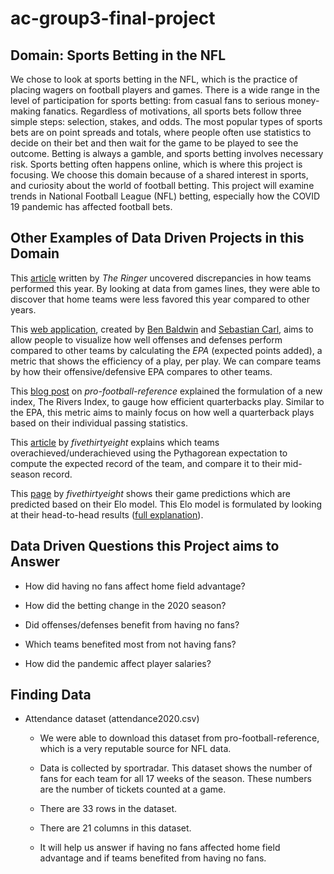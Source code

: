 # ac-group3-final-project

## Domain: Sports Betting in the NFL
We chose to look at sports betting in the NFL, which is the practice of placing wagers on football players and games. There is a wide range in the level of participation for sports betting: from casual fans to serious money-making fanatics. Regardless of motivations, all sports bets follow three simple steps: selection, stakes, and odds. The most popular types of sports bets are on point spreads and totals, where people often use statistics to decide on their bet and then wait for the game to be played to see the outcome. Betting is always a gamble, and sports betting involves necessary risk. Sports betting often happens online, which is where this project is focusing. We choose this domain because of a shared interest in sports, and curiosity about the world of football betting. This project will examine trends in National Football League (NFL) betting, especially how the COVID 19 pandemic has affected football bets.

## Other Examples of Data Driven Projects in this Domain

This [article](https://www.theringer.com/nfl/2021/1/6/22216167/nfl-playoffs-home-field-advantage-covid-19-restrictions) written by _The Ringer_ uncovered discrepancies in how teams performed this year. By looking at data from games lines, they were able to discover that home teams were less favored this year compared to other years.

This [web application](https://rbsdm.com/stats/stats/), created by [Ben Baldwin](https://twitter.com/benbbaldwin) and [Sebastian Carl](https://twitter.com/mrcaseb), aims to allow people to visualize how well offenses and defenses perform compared to other teams by calculating the _EPA_ (expected points added), a metric that shows the efficiency of a play, per play. We can compare teams by how their offensive/defensive EPA compares to other teams.

This [blog post](https://www.pro-football-reference.com/blog/index7956.html?p=8470) on _pro-football-reference_ explained the formulation of a new index, The Rivers Index, to gauge how efficient quarterbacks play. Similar to the EPA, this metric aims to mainly focus on how well a quarterback plays based on their individual passing statistics.

This [article](https://fivethirtyeight.com/features/the-steelers-and-bills-have-been-historically-lucky-so-far-the-chargers-have-not/) by _fivethirtyeight_ explains which teams overachieved/underachieved using the Pythagorean expectation to compute the expected record of the team, and compare it to their mid-season record.

This [page](https://projects.fivethirtyeight.com/2020-nfl-predictions/) by _fivethirtyeight_ shows their game predictions which are predicted based on their Elo model. This Elo model is formulated by looking at their head-to-head results ([full explanation](https://fivethirtyeight.com/methodology/how-our-nfl-predictions-work/)).

## Data Driven Questions this Project aims to Answer

- How did having no fans affect home field advantage?

- How did the betting change in the 2020 season?

- Did offenses/defenses benefit from having no fans?

- Which teams benefited most from not having fans?

- How did the pandemic affect player salaries?

## Finding Data

- Attendance dataset (attendance2020.csv)

  - We were able to download this dataset from pro-football-reference, which is a very reputable source for NFL data.

  - Data is collected by sportradar. This dataset shows the number of fans for each team for all 17 weeks of the season. These numbers are the number of tickets counted at a game. 

  - There are 33 rows in the dataset.

  - There are 21 columns in this dataset.

  - It will help us answer if having no fans affected home field advantage and if teams benefited from having no fans.
